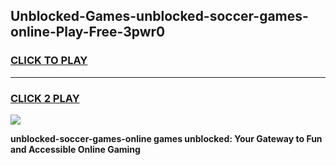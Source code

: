 
## Unblocked-Games-unblocked-soccer-games-online-Play-Free-3pwr0
<h3>
<a href="https://premium76.site?title=unblocked-soccer-games-online&ref=17A">CLICK TO PLAY</a></h3>
<hr>

<h3>
<a href="https://premium76.site?title=unblocked-soccer-games-online&ref=17A">CLICK 2 PLAY</a>
  
</h3>

<a href="https://premium76.site?title=unblocked-soccer-games-online&ref=17A"><img src="https://clearcache.store/games.png"></a>


**unblocked-soccer-games-online games unblocked: Your Gateway to Fun and Accessible Online Gaming**
